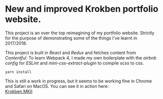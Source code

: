 <h1>New and improved Krokben portfolio website.</h1>
<p>This project is an over the top reimagining of my portfolio website. Strictly for the purpose of demonstrating some of the things I've learnt in 2017/2018.</p>
<p>This project is built in <em>React</em> and <em>Redux</em> and fetches content from <em>Contentful</em>. To learn Webpack 4, I made my own boilerplate with the <em>airbnb config</em> for <em>ESLint</em> and <em>mini-css-extract-plugin</em> to compile <em>scss</em> to css.</p>

<code>yarn install</code>

This is still a work in progress, but it seems to be working fine in Chrome and Safari on MacOS. You can see it in action here:
<br />
<a href="http://krokben.se/mk2" target="blank" rel="noopener noreferrer">Krokben MKII</a>
